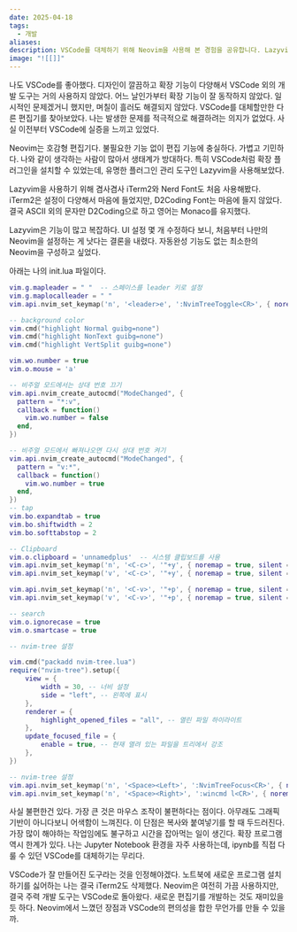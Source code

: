 ```yaml
---
date: 2025-04-18
tags:
  - 개발
aliases:
description: VSCode를 대체하기 위해 Neovim을 사용해 본 경험을 공유합니다. Lazyvim을 거쳐 직접 최소한의 설정을 구성한 과정과 `init.lua` 파일을 공개하고, 가벼움이라는 장점과 마우스 조작 등 단점을 비교하며 느낀 점을 솔직하게 담았습니다.
image: "![[]]"
---
```

나도 VSCode를 좋아했다. 디자인이 깔끔하고 확장 기능이 다양해서 VSCode 외의 개발 도구는 거의 사용하지 않았다. 어느 날인가부터 확장 기능이 잘 동작하지 않았다. 일시적인 문제겠거니 했지만, 며칠이 흘러도 해결되지 않았다. VSCode를 대체할만한 다른 편집기를 찾아보았다. 나는 발생한 문제를 적극적으로 해결하려는 의지가 없었다.  사실 이전부터 VSCode에 실증을 느끼고 있었다. 

Neovim는 호감형 편집기다. 불필요한 기능 없이 편집 기능에 충실하다. 가볍고 기민하다. 나와 같이 생각하는 사람이 많아서 생태계가 방대하다. 특히 VSCode처럼 확장 플러그인을 설치할 수 있었는데, 유명한 플러그인 관리 도구인 Lazyvim을 사용해보았다. 

Lazyvim을 사용하기 위해 겸사겸사 iTerm2와 Nerd Font도 처음 사용해봤다. iTerm2은 설정이 다양해서 마음에 들었지만, D2Coding Font는 마음에 들지 않았다. 결국 ASCII 외의 문자만 D2Coding으로 하고 영어는 Monaco를 유지했다.

Lazyvim은 기능이 많고 복잡하다. UI 설정 몇 개 수정하다 보니, 처음부터 나만의 Neovim을 설정하는 게 낫다는 결론을 내렸다. 자동완성 기능도 없는 최소한의 Neovim을 구성하고 싶었다. 

아래는 나의 init.lua 파일이다.

```lua
vim.g.mapleader = " "  -- 스페이스를 leader 키로 설정
vim.g.maplocalleader = " "
vim.api.nvim_set_keymap('n', '<leader>e', ':NvimTreeToggle<CR>', { noremap = true, silent = true })

-- background color
vim.cmd("highlight Normal guibg=none")
vim.cmd("highlight NonText guibg=none")
vim.cmd("highlight VertSplit guibg=none")

vim.wo.number = true
vim.o.mouse = 'a'

-- 비주얼 모드에서는 상대 번호 끄기
vim.api.nvim_create_autocmd("ModeChanged", {
  pattern = "*:v",
  callback = function()
    vim.wo.number = false
  end,
})

-- 비주얼 모드에서 빠져나오면 다시 상대 번호 켜기
vim.api.nvim_create_autocmd("ModeChanged", {
  pattern = "v:*",
  callback = function()
    vim.wo.number = true
  end,
})
-- tap
vim.bo.expandtab = true
vim.bo.shiftwidth = 2
vim.bo.softtabstop = 2

-- Clipboard
vim.o.clipboard = 'unnamedplus'  -- 시스템 클립보드를 사용
vim.api.nvim_set_keymap('n', '<C-c>', '"+y', { noremap = true, silent = true })
vim.api.nvim_set_keymap('v', '<C-c>', '"+y', { noremap = true, silent = true })

vim.api.nvim_set_keymap('n', '<C-v>', '"+p', { noremap = true, silent = true })
vim.api.nvim_set_keymap('v', '<C-v>', '"+p', { noremap = true, silent = true })

-- search
vim.o.ignorecase = true
vim.o.smartcase = true

-- nvim-tree 설정

vim.cmd("packadd nvim-tree.lua")
require("nvim-tree").setup({
    view = {
        width = 30, -- 너비 설정
        side = "left", -- 왼쪽에 표시
    },
    renderer = {
        highlight_opened_files = "all", -- 열린 파일 하이라이트
    },
    update_focused_file = {
        enable = true, -- 현재 열려 있는 파일을 트리에서 강조
    },
})

-- nvim-tree 설정
vim.api.nvim_set_keymap('n', '<Space><Left>', ':NvimTreeFocus<CR>', { noremap = true, silent = true })
vim.api.nvim_set_keymap('n', '<Space><Right>', ':wincmd l<CR>', { noremap = true, silent = true })
```

사실 불편한건 있다. 가장 큰 것은 마우스 조작이 불편하다는 점이다. 아무래도 그래픽 기반이 아니다보니 어색함이 느껴진다. 이 단점은 복사와 붙여넣기를 할 때 두드러진다. 가장 많이 해야하는 작업임에도 불구하고 시간을 잡아먹는 일이 생긴다. 확장 프로그램 역시 한계가 있다. 나는 Jupyter Notebook 환경을 자주 사용하는데, ipynb를 직접 다룰 수 있던 VSCode를 대체하기는 무리다. 

VSCode가 잘 만들어진 도구라는 것을 인정해야겠다. 노트북에 새로운 프로그램 설치하기를 싫어하는 나는 결국 iTerm2도 삭제했다. Neovim은 여전히 가끔 사용하지만, 결국 주력 개발 도구는 VSCode로 돌아왔다. 새로운 편집기를 개발하는 것도 재미있을듯 하다. Neovim에서 느꼈던 장점과 VSCode의 편의성을 합한 무언가를 만들 수 있을까.

